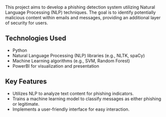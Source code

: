 This project aims to develop a phishing detection system utilizing Natural Language Processing (NLP) techniques. The goal is to identify potentially malicious 
content within emails and messages, providing an additional layer of security for users.

## Technologies Used

- Python
- Natural Language Processing (NLP) libraries (e.g., NLTK, spaCy)
- Machine Learning algorithms (e.g., SVM, Random Forest)
- PowerBI for visualization and presentation

## Key Features

- Utilizes NLP to analyze text content for phishing indicators.
- Trains a machine learning model to classify messages as either phishing or legitimate.
- Implements a user-friendly interface for easy interaction.
